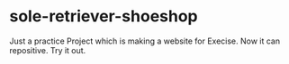 # sole-retriever-shoeshop
Just a practice Project which is making a website for Execise.
Now it can repositive. Try it out.

